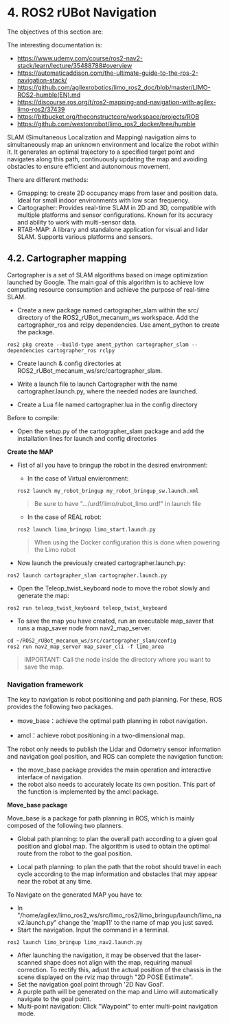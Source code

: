 # **4. ROS2 rUBot Navigation**

The objectives of this section are:

The interesting documentation is:
- https://www.udemy.com/course/ros2-nav2-stack/learn/lecture/35488788#overview
- https://automaticaddison.com/the-ultimate-guide-to-the-ros-2-navigation-stack/
- https://github.com/agilexrobotics/limo_ros2_doc/blob/master/LIMO-ROS2-humble(EN).md
- https://discourse.ros.org/t/ros2-mapping-and-navigation-with-agilex-limo-ros2/37439
- https://bitbucket.org/theconstructcore/workspace/projects/ROB
- https://github.com/westonrobot/limo_ros2_docker/tree/humble

SLAM (Simultaneous Localization and Mapping) navigation aims to simultaneously map an unknown environment and localize the robot within it. It generates an optimal trajectory to a specified target point and navigates along this path, continuously updating the map and avoiding obstacles to ensure efficient and autonomous movement.

There are different methods:
- Gmapping: to create 2D occupancy maps from laser and position data. Ideal for small indoor environments with low scan frequency.
- Cartographer: Provides real-time SLAM in 2D and 3D, compatible with multiple platforms and sensor configurations. Known for its accuracy and ability to work with multi-sensor data.
- RTAB-MAP: A library and standalone application for visual and lidar SLAM. Supports various platforms and sensors.


## **4.2. Cartographer mapping**

Cartographer is a set of SLAM algorithms based on image optimization launched by Google. The main goal of this algorithm is to achieve low computing resource consumption and achieve the purpose of real-time SLAM.

- Create a new package named cartographer_slam within the src/ directory of the ROS2_rUBot_mecanum_ws workspace. Add the cartographer_ros and rclpy dependencies. Use ament_python to create the package.
````shell
ros2 pkg create --build-type ament_python cartographer_slam --dependencies cartographer_ros rclpy
````
- Create launch & config directories at ROS2_rUBot_mecanum_ws/src/cartographer_slam.

- Write a launch file to launch Cartographer with the name cartographer.launch.py, where the needed nodes are launched.

- Create a Lua file named cartographer.lua in the config directory

Before to compile:
- Open the setup.py of the cartographer_slam package and add the installation lines for launch and config directories

**Create the MAP**

- Fist of all you have to bringup the robot in the desired environment:
    - In the case of Virtual envieronment:
    ````shell
    ros2 launch my_robot_bringup my_robot_bringup_sw.launch.xml
    ````
    > Be sure to have ".../urdf/limo/rubot_limo.urdf" in launch file
    - In the case of REAL robot:
    ````shell
    ros2 launch limo_bringup limo_start.launch.py
    ````
    > When using the Docker configuration this is done when powering the Limo robot

- Now launch the previously created cartographer.launch.py:
````shell
ros2 launch cartographer_slam cartographer.launch.py
````
- Open the Teleop_twist_keyboard node to move the robot slowly and generate the map:
````shell
ros2 run teleop_twist_keyboard teleop_twist_keyboard
````
- To save the map you have created, run an executable map_saver that runs a map_saver node from nav2_map_server.
````shell
cd ~/ROS2_rUBot_mecanum_ws/src/cartographer_slam/config
ros2 run nav2_map_server map_saver_cli -f limo_area
````
>IMPORTANT: Call the node inside the directory where you want to save the map.

### **Navigation framework**
The key to navigation is robot positioning and path planning. For these, ROS provides the following two packages.

- move_base：achieve the optimal path planning in robot navigation.

- amcl：achieve robot positioning in a two-dimensional map.

The robot only needs to publish the Lidar and Odometry sensor information and navigation goal position, and ROS can complete the navigation function:
- the move_base package provides the main operation and interactive interface of navigation. 
- the robot also needs to accurately locate its own position. This part of the function is implemented by the amcl package.

**Move_base package**

Move_base is a package for path planning in ROS, which is mainly composed of the following two planners.

- Global path planning: to plan the overall path according to a given goal position and global map. The algorithm is used to obtain the optimal route from the robot to the goal position.

- Local path planning: to plan the path that the robot should travel in each cycle according to the map information and obstacles that may appear near the robot at any time.

To Navigate on the generated MAP you have to:

- In "/home/agilex/limo_ros2_ws/src/limo_ros2/limo_bringup/launch/limo_nav2.launch.py" change the 'map11' to the name of map you just saved.
- Start the navigation. Input the command in a terminal.
````shell
ros2 launch limo_bringup limo_nav2.launch.py
````
- After launching the navigation, it may be observed that the laser-scanned shape does not align with the map, requiring manual correction. To rectify this, adjust the actual position of the chassis in the scene displayed on the rviz map through "2D POSE Estimate".
- Set the navigation goal point through '2D Nav Goal'. 
- A purple path will be generated on the map and Limo will automatically navigate to the goal point.
- Multi-point navigation: Click "Waypoint" to enter multi-point navigation mode.
